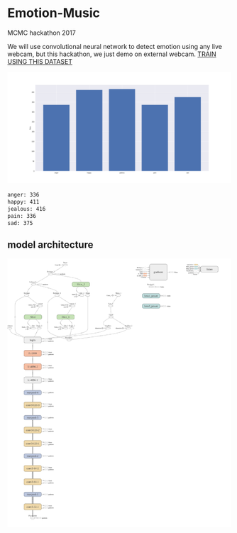 # Emotion-Music
MCMC hackathon 2017

We will use convolutional neural network to detect emotion using any live webcam, but this hackathon, we just demo on external webcam. [TRAIN USING THIS DATASET](http://cswww.essex.ac.uk/mv/allfaces/faces96.html)

![alt text](bar.png)
```text
anger: 336
happy: 411
jealous: 416
pain: 336
sad: 375
```

## model architecture
![alt text](model.png)
